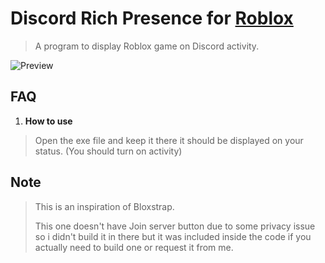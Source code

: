 # Discord Rich Presence for [Roblox](https://roblox.com/)

> A program to display Roblox game on Discord activity.

![Preview](https://github.com/mengdeveloper/RobloxDiscordRPC/assets/53615275/709d6070-ca86-4713-8bf3-926a2be96733)

## FAQ

1. **How to use**
> Open the exe file and keep it there it should be displayed on your status. (You should turn on activity)

## Note
> This is an inspiration of Bloxstrap.
> 
> This one doesn't have Join server button due to some privacy issue so i didn't build it in there but it was included inside the code if you actually need to build one or request it from me.
